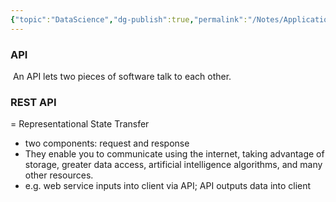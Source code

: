 ```yaml
---
{"topic":"DataScience","dg-publish":true,"permalink":"/Notes/Application Programming Interfaces (API)/","dgPassFrontmatter":true,"noteIcon":""}
---
```




### API
 An API lets two pieces of software talk to each other.
 
### REST API
= Representational State Transfer 
- two components: request and response
- They enable you to communicate using the internet, taking advantage of storage, greater data access, artificial intelligence algorithms, and many other resources.
- e.g. web service inputs into client via API; API outputs data into client
